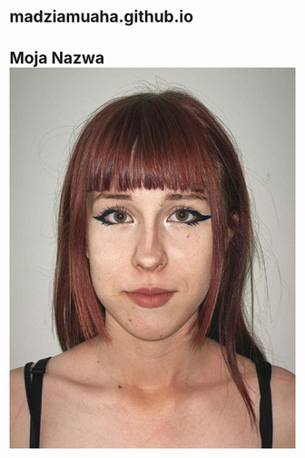 # madziamuaha.github.io
# Moja Nazwa![Moje zdjęcie](https://raw.githubusercontent.com/madziamuaha/madziamuaha.github.io/main/IMG_20250825_191856.jpg) 
